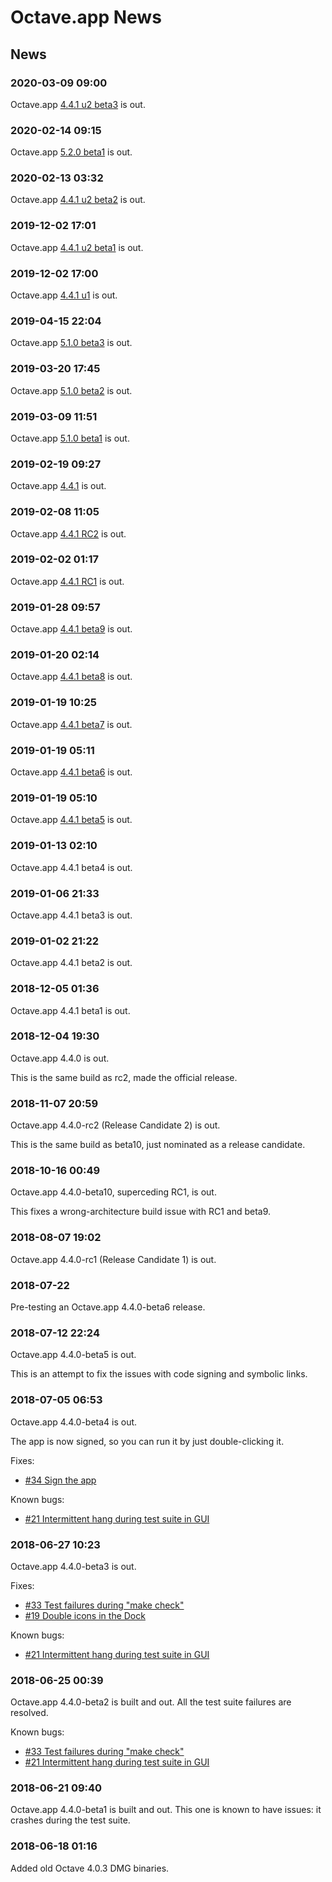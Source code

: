 # Octave.app News

## News

### 2020-03-09 09:00

Octave.app [4.4.1 u2 beta3](https://github.com/octave-app/octave-app/releases/tag/v4.4.1-u2-beta3) is out.

### 2020-02-14 09:15

Octave.app [5.2.0 beta1](https://github.com/octave-app/octave-app/releases/tag/v5.2.0-beta1) is out.

### 2020-02-13 03:32

Octave.app [4.4.1 u2 beta2](https://github.com/octave-app/octave-app/releases/tag/v4.4.1-u2-beta2) is out.

### 2019-12-02 17:01

Octave.app [4.4.1 u2 beta1](https://github.com/octave-app/octave-app/releases/tag/v4.4.1-u2-beta1) is out.

### 2019-12-02 17:00

Octave.app [4.4.1 u1](https://github.com/octave-app/octave-app/releases/tag/v4.4.1-u1) is out.

### 2019-04-15 22:04

Octave.app [5.1.0 beta3](https://github.com/octave-app/octave-app/releases/tag/v5.1.0-beta3) is out.

### 2019-03-20 17:45

Octave.app [5.1.0 beta2](https://github.com/octave-app/octave-app/releases/tag/v5.1.0-beta2) is out.

### 2019-03-09 11:51

Octave.app [5.1.0 beta1](https://github.com/octave-app/octave-app/releases/tag/v5.1.0-beta1) is out.

### 2019-02-19 09:27

Octave.app [4.4.1](https://github.com/octave-app/octave-app/releases/tag/v4.4.1) is out.

### 2019-02-08 11:05

Octave.app [4.4.1 RC2](https://github.com/octave-app/octave-app/releases/tag/v4.4.1-RC2) is out.

### 2019-02-02 01:17

Octave.app [4.4.1 RC1](https://github.com/octave-app/octave-app/releases/tag/v4.4.1-RC1) is out.

### 2019-01-28 09:57

Octave.app [4.4.1 beta9](https://github.com/octave-app/octave-app/releases/tag/v4.4.1-beta9) is out.

### 2019-01-20 02:14

Octave.app [4.4.1 beta8](https://github.com/octave-app/octave-app/releases/tag/v4.4.1-beta8) is out.

### 2019-01-19 10:25

Octave.app [4.4.1 beta7](https://github.com/octave-app/octave-app/releases/tag/v4.4.1-beta7) is out.

### 2019-01-19 05:11

Octave.app [4.4.1 beta6](https://github.com/octave-app/octave-app/releases/tag/v4.4.1-beta6) is out.

### 2019-01-19 05:10

Octave.app [4.4.1 beta5](https://github.com/octave-app/octave-app/releases/tag/v4.4.1-beta4) is out.

### 2019-01-13 02:10

Octave.app 4.4.1 beta4 is out.

### 2019-01-06 21:33

Octave.app 4.4.1 beta3 is out.

### 2019-01-02 21:22

Octave.app 4.4.1 beta2 is out.

### 2018-12-05 01:36

Octave.app 4.4.1 beta1 is out.

### 2018-12-04 19:30

Octave.app 4.4.0 is out.

This is the same build as rc2, made the official release.

### 2018-11-07 20:59

Octave.app 4.4.0-rc2 (Release Candidate 2) is out.

This is the same build as beta10, just nominated as a release candidate.

### 2018-10-16 00:49

Octave.app 4.4.0-beta10, superceding RC1, is out.

This fixes a wrong-architecture build issue with RC1 and beta9.

### 2018-08-07 19:02

Octave.app 4.4.0-rc1 (Release Candidate 1) is out.

### 2018-07-22

Pre-testing an Octave.app 4.4.0-beta6 release.

### 2018-07-12 22:24

Octave.app 4.4.0-beta5 is out.

This is an attempt to fix the issues with code signing and symbolic links.

### 2018-07-05 06:53

Octave.app 4.4.0-beta4 is out.

The app is now signed, so you can run it by just double-clicking it.

Fixes:

* [#34 Sign the app](https://github.com/octave-app/octave-app-bundler/issues/34)

Known bugs:

* [#21 Intermittent hang during test suite in GUI](https://github.com/octave-app/octave-app-bundler/issues/21)

### 2018-06-27 10:23

Octave.app 4.4.0-beta3 is out.

Fixes:

* [#33 Test failures during "make check"](https://github.com/octave-app/octave-app-bundler/issues/33)
* [#19 Double icons in the Dock](https://github.com/octave-app/octave-app-bundler/issues/19)

Known bugs:

* [#21 Intermittent hang during test suite in GUI](https://github.com/octave-app/octave-app-bundler/issues/21)

### 2018-06-25 00:39

Octave.app 4.4.0-beta2 is built and out.
All the test suite failures are resolved.

Known bugs:

* [#33 Test failures during "make check"](https://github.com/octave-app/octave-app-bundler/issues/33)
* [#21 Intermittent hang during test suite in GUI](https://github.com/octave-app/octave-app-bundler/issues/21)

### 2018-06-21 09:40

Octave.app 4.4.0-beta1 is built and out.
This one is known to have issues: it crashes during the test suite.

### 2018-06-18 01:16

Added old Octave 4.0.3 DMG binaries.
